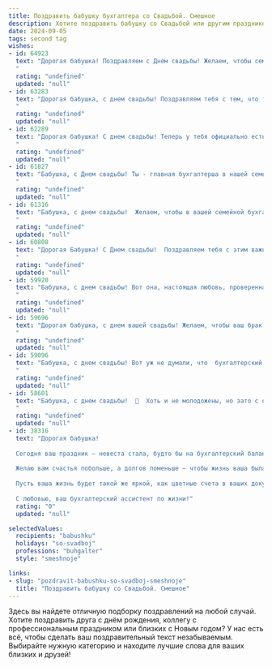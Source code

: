 ```yaml
---
title: Поздравить бабушку бухгалтера со Свадьбой. Смешное
description: Хотите поздравить бабушку со Свадьбой или другим праздником? Наш ИИ создаст незабываемое поздравление, а вы обязательно выделитесь среди других.  
date: 2024-09-05
tags: second tag
wishes:
- id: 64923
  text: "Дорогая бабушка! Поздравляем с Днем свадьбы! Желаем, чтобы семейный бюджет всегда был в плюсе, а любовь росла в геометрической прогрессии, как дебет с кредитом! Пусть ваша жизнь будет такой же яркой и стабильной, как отчет, составленный профессиональным бухгалтером! 🎉🥂
  "
  rating: "undefined"
  updated: "null"
- id: 63283
  text: "Дорогая бабушка, с днем свадьбы! Поздравляем тебя с тем, что ты, наконец, нашла того, кто сможет терпеть твои \"бухгалтерские\" шутки! 🎉 Желаем, чтобы этот союз был таким же прибыльным, как твоя карьера, и чтобы в вашей семье всегда царило взаимопонимание, как в балансе! 😉
  "
  rating: "undefined"
  updated: "null"
- id: 62289
  text: "Дорогая бабушка! С днем свадьбы! Теперь у тебя официально есть главный бухгалтер в семье, который будет следить за семейным бюджетом. Надеемся, ты не будешь скучать по работе, ведь теперь у тебя будет новый \"дебитор\" - твой любимый внук/внучка!
  "
  rating: "undefined"
  updated: "null"
- id: 61827
  text: "Бабушка, с Днем свадьбы! Ты - главная бухгалтерша в нашей семье, ну а сегодня - главная героиня. Пусть в твоей семейной бухгалтерии всегда будет только прибыль, а дефицит - только в любви!
  "
  rating: "undefined"
  updated: "null"
- id: 61316
  text: "Бабушка, с днем свадьбы!  Желаем, чтобы в вашей семейной бухгалтерии всегда был \"плюс\" и никаких \"минусов\" — только любовь, радость и счастливые моменты!  🎉
  "
  rating: "undefined"
  updated: "null"
- id: 60808
  text: "Дорогая Бабушка! С Днем свадьбы!  Поздравляем тебя с этим важным событием!  Теперь ты официально замужем за своей любимой профессией - бухгалтерией! Желаем, чтобы  в  вашем браке царили порядок, баланс  и достаток! 😜
  "
  rating: "undefined"
  updated: "null"
- id: 59920
  text: "Бабушка, с днем свадьбы! Вот она, настоящая любовь, проверенная годами работы с бухгалтерскими отчетами! Желаем вам, чтобы семейный бюджет всегда был в плюсе, а ваши отношения – на балансе счастья! 🎉🥂
  "
  rating: "undefined"
  updated: "null"
- id: 59696
  text: "Дорогая бабушка, с днем вашей свадьбы! Желаем, чтобы ваш брак был таким же крепким и устойчивым, как ваш бухгалтерский баланс! Пусть все ваши расходы будут только на радость, а дивиденды от любви - неиссякаемы! 🥂
  "
  rating: "undefined"
  updated: "null"
- id: 59096
  text: "Бабушка, с днем свадьбы! Вот уж не думали, что  бухгалтерский талант к подсчету  приведет тебя к такому прекрасному событию!  Желаем, чтобы ваш бюджет был полон любви, а счетчик счастья никогда не останавливался!
  "
  rating: "undefined"
  updated: "null"
- id: 58601
  text: "Бабушка, с днем свадьбы!  🎉  Хоть и не молодожены, но зато с опытом, как говорится, - в бухгалтерии на двоих, теперь точно не запутаетесь! 😂  Желаем вам, чтобы семейный бюджет всегда был в плюсе, а любовь – в дефиците (в хорошем смысле, конечно). 😉
  "
  rating: "undefined"
  updated: "null"
- id: 38316
  text: "Дорогая бабушка!
  
  Сегодня ваш праздник — невеста стала, будто бы на бухгалтерский баланс встала! Пусть в сердце у вас всегда будет \"прибыль\" любви, а \"расходы на огорчения\" останутся в прошлом!
  
  Желаю вам счастья побольше, а долгов поменьше — чтобы жизнь ваша была, как хорошо составленный отчет, всегда с \"чистыми\" страницами и \"большим\" кредитом радости!
  
  Пусть ваша жизнь будет такой же яркой, как цветные счета в ваших документах и такой же вкусной, как ваши фирменные пироги на семейных праздниках!
  
  С любовью, ваш бухгалтерский ассистент по жизни!"
  rating: "0"
  updated: "null"

selectedValues:
  recipients: "babushku"
  holidays: "so-svadboj"
  professions: "buhgalter"
  style: "smeshnoje"

links:
- slug: "pozdravit-babushku-so-svadboj-smeshnoje"
  title: "Поздравить бабушку со Свадьбой. Смешное"
---
```


Здесь вы найдете отличную подборку поздравлений на любой случай. 
Хотите поздравить друга с днём рождения, коллегу с профессиональным праздником или близких с Новым годом? У нас есть всё, чтобы сделать ваш поздравительный текст незабываемым. Выбирайте нужную категорию и находите лучшие слова для ваших близких и друзей!
